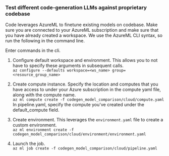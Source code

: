 ### Test different code-generation LLMs against proprietary codebase

Code leverages AzureML to finetune existing models on codebase.
Make sure you are connected to your AzureML subscription and make sure that you
have already created a workspace.
We use the AzureML CLI syntax, so run the following in the command line.

Enter commands in the cli.

1. Configure default workspace and environment.  This allows you to not have to specify these arguments in subsequent calls.\
`az configure --defaults workspace=<ws_name> group=<resource_group_name>`

2. Create compute instance.  Specify the location and computes that you have access to under your Azure subscription in the compute yaml file, along with the compute name. \
`az ml compute create -f codegen_model_comparison/cloud/compute.yaml`
In pipeline.yaml, specify the compute you've created under the default_compute field.

2. Create environment.  This leverages the `environment.yaml` file to create a custom environment.\
`az ml environment create -f codegen_model_comparison/cloud/environment/environment.yaml`

3. Launch the job.\
`az ml job create -f codegen_model_comparison/cloud/pipeline.yaml`